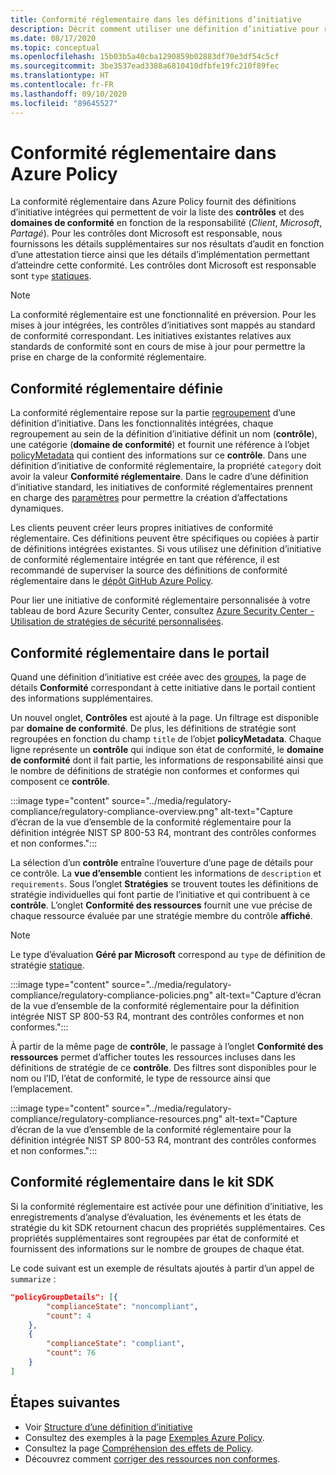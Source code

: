 ```yaml
---
title: Conformité réglementaire dans les définitions d’initiative
description: Décrit comment utiliser une définition d’initiative pour regrouper des stratégies par domaine réglementaire, par exemple le contrôle d’accès, la gestion de la configuration, etc.
ms.date: 08/17/2020
ms.topic: conceptual
ms.openlocfilehash: 15b03b5a40cba1290859b02883df70e3df54c5cf
ms.sourcegitcommit: 3be3537ead3388a6810410dfbfe19fc210f89fec
ms.translationtype: HT
ms.contentlocale: fr-FR
ms.lasthandoff: 09/10/2020
ms.locfileid: "89645527"
---
```

# <a name="regulatory-compliance-in-azure-policy"></a>Conformité réglementaire dans Azure Policy

La conformité réglementaire dans Azure Policy fournit des définitions d’initiative intégrées qui permettent de voir la liste des **contrôles** et des **domaines de conformité** en fonction de la responsabilité (_Client_, _Microsoft_, _Partagé_).
Pour les contrôles dont Microsoft est responsable, nous fournissons les détails supplémentaires sur nos résultats d’audit en fonction d’une attestation tierce ainsi que les détails d’implémentation permettant d’atteindre cette conformité.
Les contrôles dont Microsoft est responsable sont `type` [statiques](./definition-structure.md#type).

> [!NOTE]
> La conformité réglementaire est une fonctionnalité en préversion. Pour les mises à jour intégrées, les contrôles d’initiatives sont mappés au standard de conformité correspondant. Les initiatives existantes relatives aux standards de conformité sont en cours de mise à jour pour permettre la prise en charge de la conformité réglementaire.

## <a name="regulatory-compliance-defined"></a>Conformité réglementaire définie

La conformité réglementaire repose sur la partie [regroupement](./initiative-definition-structure.md#policy-definition-groups) d’une définition d’initiative. Dans les fonctionnalités intégrées, chaque regroupement au sein de la définition d’initiative définit un nom (**contrôle**), une catégorie (**domaine de conformité**) et fournit une référence à l’objet [policyMetadata](./initiative-definition-structure.md#metadata-objects) qui contient des informations sur ce **contrôle**. Dans une définition d’initiative de conformité réglementaire, la propriété `category` doit avoir la valeur **Conformité réglementaire**. Dans le cadre d’une définition d’initiative standard, les initiatives de conformité réglementaires prennent en charge des [paramètres](./initiative-definition-structure.md#parameters) pour permettre la création d’affectations dynamiques.

Les clients peuvent créer leurs propres initiatives de conformité réglementaire. Ces définitions peuvent être spécifiques ou copiées à partir de définitions intégrées existantes. Si vous utilisez une définition d’initiative de conformité réglementaire intégrée en tant que référence, il est recommandé de superviser la source des définitions de conformité réglementaire dans le [dépôt GitHub Azure Policy](https://github.com/Azure/azure-policy/tree/master/built-in-policies/policySetDefinitions/Regulatory%20Compliance).

Pour lier une initiative de conformité réglementaire personnalisée à votre tableau de bord Azure Security Center, consultez [Azure Security Center - Utilisation de stratégies de sécurité personnalisées](../../../security-center/custom-security-policies.md).

## <a name="regulatory-compliance-in-portal"></a>Conformité réglementaire dans le portail

Quand une définition d’initiative est créée avec des [groupes](./initiative-definition-structure.md#policy-definition-groups), la page de détails **Conformité** correspondant à cette initiative dans le portail contient des informations supplémentaires. 

Un nouvel onglet, **Contrôles** est ajouté à la page. Un filtrage est disponible par **domaine de conformité**. De plus, les définitions de stratégie sont regroupées en fonction du champ `title` de l’objet **policyMetadata**. Chaque ligne représente un **contrôle** qui indique son état de conformité, le **domaine de conformité** dont il fait partie, les informations de responsabilité ainsi que le nombre de définitions de stratégie non conformes et conformes qui composent ce **contrôle**.

:::image type="content" source="../media/regulatory-compliance/regulatory-compliance-overview.png" alt-text="Capture d’écran de la vue d’ensemble de la conformité réglementaire pour la définition intégrée NIST SP 800-53 R4, montrant des contrôles conformes et non conformes.":::

La sélection d’un **contrôle** entraîne l’ouverture d’une page de détails pour ce contrôle. La **vue d’ensemble** contient les informations de `description` et `requirements`. Sous l’onglet **Stratégies** se trouvent toutes les définitions de stratégie individuelles qui font partie de l’initiative et qui contribuent à ce **contrôle**. L’onglet **Conformité des ressources** fournit une vue précise de chaque ressource évaluée par une stratégie membre du contrôle **affiché**.

> [!NOTE]
> Le type d’évaluation **Géré par Microsoft** correspond au `type` de définition de stratégie [statique](./definition-structure.md#type).

:::image type="content" source="../media/regulatory-compliance/regulatory-compliance-policies.png" alt-text="Capture d’écran de la vue d’ensemble de la conformité réglementaire pour la définition intégrée NIST SP 800-53 R4, montrant des contrôles conformes et non conformes.":::

À partir de la même page de **contrôle**, le passage à l’onglet **Conformité des ressources** permet d’afficher toutes les ressources incluses dans les définitions de stratégie de ce **contrôle**. Des filtres sont disponibles pour le nom ou l’ID, l’état de conformité, le type de ressource ainsi que l’emplacement.

:::image type="content" source="../media/regulatory-compliance/regulatory-compliance-resources.png" alt-text="Capture d’écran de la vue d’ensemble de la conformité réglementaire pour la définition intégrée NIST SP 800-53 R4, montrant des contrôles conformes et non conformes.":::

## <a name="regulatory-compliance-in-sdk"></a>Conformité réglementaire dans le kit SDK

Si la conformité réglementaire est activée pour une définition d’initiative, les enregistrements d’analyse d’évaluation, les événements et les états de stratégie du kit SDK retournent chacun des propriétés supplémentaires. Ces propriétés supplémentaires sont regroupées par état de conformité et fournissent des informations sur le nombre de groupes de chaque état.

Le code suivant est un exemple de résultats ajoutés à partir d’un appel de `summarize` :

```json
"policyGroupDetails": [{
        "complianceState": "noncompliant",
        "count": 4
    },
    {
        "complianceState": "compliant",
        "count": 76
    }
]
```

## <a name="next-steps"></a>Étapes suivantes

- Voir [Structure d’une définition d’initiative](./initiative-definition-structure.md)
- Consultez des exemples à la page [Exemples Azure Policy](../samples/index.md).
- Consultez la page [Compréhension des effets de Policy](./effects.md).
- Découvrez comment [corriger des ressources non conformes](../how-to/remediate-resources.md).
